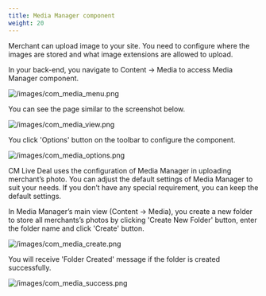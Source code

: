 ```yaml
---
title: Media Manager component
weight: 20
---
```

Merchant can upload image to your site. You need to configure where the images are stored and what image extensions are allowed to upload.

In your back-end, you navigate to Content -> Media to access Media Manager component.

![/images/com_media_menu.png](/images/com_media_menu.png)

You can see the page similar to the screenshot below.

![/images/com_media_view.png](/images/com_media_view.png)

You click 'Options' button on the toolbar to configure the component.

![/images/com_media_options.png](/images/com_media_options.png)

CM Live Deal uses the configuration of Media Manager in uploading merchant’s photo. You can adjust the default settings of Media Manager to suit your needs. If you don’t have any special requirement, you can keep the default settings.

In Media Manager’s main view (Content -> Media), you create a new folder to store all merchants’s photos by clicking 'Create New Folder' button, enter the folder name and click 'Create' button.

![/images/com_media_create.png](/images/com_media_create.png)

You will receive 'Folder Created' message if the folder is created successfully.

![/images/com_media_success.png](/images/com_media_success.png)
